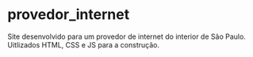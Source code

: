 # provedor_internet
Site desenvolvido para um provedor de internet do interior de São Paulo. Uitlizados HTML, CSS e JS para a construção.
